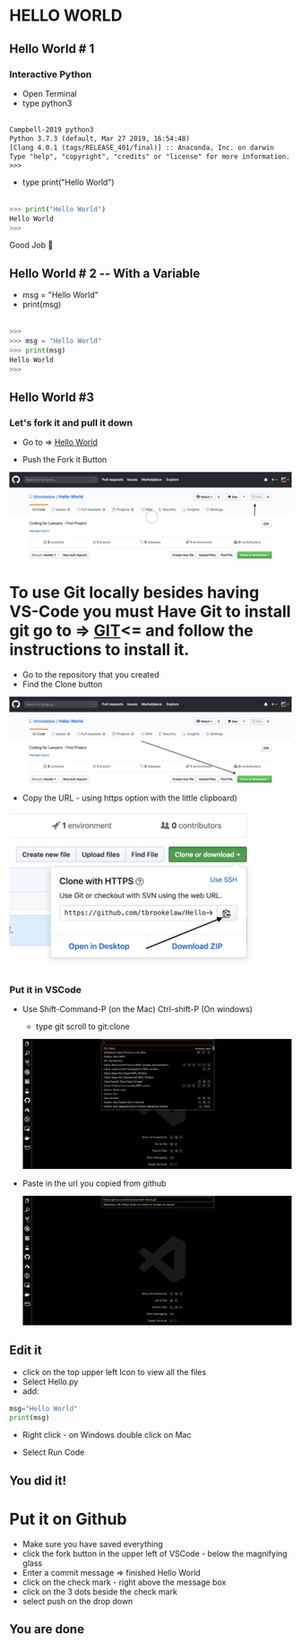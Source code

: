 # HELLO WORLD

## Hello World # 1

### Interactive Python

* Open Terminal
* type  python3

```

Campbell-2019 python3
Python 3.7.3 (default, Mar 27 2019, 16:54:48)
[Clang 4.0.1 (tags/RELEASE_401/final)] :: Anaconda, Inc. on darwin
Type "help", "copyright", "credits" or "license" for more information.
>>>
```

* type print("Hello World")

```python

>>> print("Hello World")
Hello World
>>>
```

Good Job 🎉

## Hello World # 2 -- With a Variable

* msg = "Hello World"
* print(msg)

```python

>>>
>>> msg = "Hello World"
>>> print(msg)
Hello World
>>>
```

 ## Hello World #3 

### Let's fork it and pull it down

 * Go to => [Hello World](https://github.com/tbrookelaw/Hello-World)

 * Push the Fork it Button

 ![alt Fork](fork-it.png)

 # To use Git locally besides having VS-Code you must Have  Git to install git go to => [GIT](https://git-scm.com/downloads)<= and follow the instructions to install it.


 * Go to the repository that you created
 * Find the Clone button

 ![Clone it](clone-it.png)

 * Copy the URL - using https option with the little clipboard)

 ![clone](clone.png)



### Put it in VSCode

  * Use Shift-Command-P (on the Mac) Ctrl-shift-P (On windows)
    * type git scroll to git:clone

    ![VSCode clone](VSCode-1.png)

  * Paste in the url you copied from github

    ![VSCode clone 2](VSCode-2.png)

## Edit it

* click on the top upper left Icon to view all the files
* Select Hello.py
* add:

```python
msg="Hello World"
print(msg)
```
* Right click - on Windows double click on Mac 

* Select Run Code

## You did it!

# Put it on Github

* Make sure you have saved everything
* click the fork button in the upper left of VSCode - below the magnifying glass
* Enter a commit message => finished Hello World
* click on the check mark - right above the message box
* click on the 3 dots beside the check mark 
* select push on the drop down


## You are done



